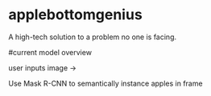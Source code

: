 # applebottomgenius
A high-tech solution to a problem no one is facing.

#current model overview

user inputs image ->

Use Mask R-CNN to semantically instance apples in frame
